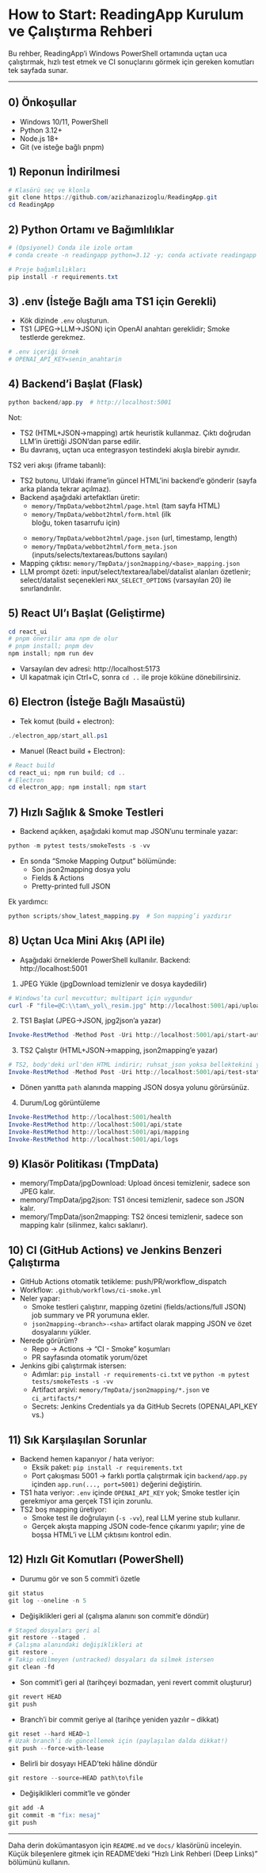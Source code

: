 # How to Start: ReadingApp Kurulum ve Çalıştırma Rehberi

Bu rehber, ReadingApp’i Windows PowerShell ortamında uçtan uca çalıştırmak, hızlı test etmek ve CI sonuçlarını görmek için gereken komutları tek sayfada sunar.

---

## 0) Önkoşullar
- Windows 10/11, PowerShell
- Python 3.12+
- Node.js 18+
- Git (ve isteğe bağlı pnpm)

## 1) Reponun İndirilmesi
```powershell
# Klasörü seç ve klonla
git clone https://github.com/azizhanazizoglu/ReadingApp.git
cd ReadingApp
```

## 2) Python Ortamı ve Bağımlılıklar
```powershell
# (Opsiyonel) Conda ile izole ortam
# conda create -n readingapp python=3.12 -y; conda activate readingapp

# Proje bağımlılıkları
pip install -r requirements.txt
```

## 3) .env (İsteğe Bağlı ama TS1 için Gerekli)
- Kök dizinde `.env` oluşturun.
- TS1 (JPEG→LLM→JSON) için OpenAI anahtarı gereklidir; Smoke testlerde gerekmez.
```powershell
# .env içeriği örnek
# OPENAI_API_KEY=senin_anahtarin
```

## 4) Backend’i Başlat (Flask)
```powershell
python backend/app.py  # http://localhost:5001
```

Not:
- TS2 (HTML+JSON→mapping) artık heuristik kullanmaz. Çıktı doğrudan LLM’in ürettiği JSON’dan parse edilir.
- Bu davranış, uçtan uca entegrasyon testindeki akışla birebir aynıdır.

TS2 veri akışı (iframe tabanlı):
- TS2 butonu, UI’daki iframe’in güncel HTML’ini backend’e gönderir (sayfa arka planda tekrar açılmaz).
- Backend aşağıdaki artefaktları üretir:
	- `memory/TmpData/webbot2html/page.html` (tam sayfa HTML)
	- `memory/TmpData/webbot2html/form.html` (ilk <form> bloğu, token tasarrufu için)
	- `memory/TmpData/webbot2html/page.json` (url, timestamp, length)
	- `memory/TmpData/webbot2html/form_meta.json` (inputs/selects/textareas/buttons sayıları)
- Mapping çıktısı: `memory/TmpData/json2mapping/<base>_mapping.json`
- LLM prompt özeti: input/select/textarea/label/datalist alanları özetlenir; select/datalist seçenekleri `MAX_SELECT_OPTIONS` (varsayılan 20) ile sınırlandırılır.

## 5) React UI’ı Başlat (Geliştirme)
```powershell
cd react_ui
# pnpm önerilir ama npm de olur
# pnpm install; pnpm dev
npm install; npm run dev
```
- Varsayılan dev adresi: http://localhost:5173
- UI kapatmak için Ctrl+C, sonra `cd ..` ile proje köküne dönebilirsiniz.

## 6) Electron (İsteğe Bağlı Masaüstü)
- Tek komut (build + electron):
```powershell
./electron_app/start_all.ps1
```
- Manuel (React build + Electron):
```powershell
# React build
cd react_ui; npm run build; cd ..
# Electron
cd electron_app; npm install; npm start
```

## 7) Hızlı Sağlık & Smoke Testleri
- Backend açıkken, aşağıdaki komut map JSON’unu terminale yazar:
```powershell
python -m pytest tests/smokeTests -s -vv
```
- En sonda “Smoke Mapping Output” bölümünde:
	- Son json2mapping dosya yolu
	- Fields & Actions
	- Pretty-printed full JSON

Ek yardımcı:
```powershell
python scripts/show_latest_mapping.py  # Son mapping’i yazdırır
```

## 8) Uçtan Uca Mini Akış (API ile)
- Aşağıdaki örneklerde PowerShell kullanılır. Backend: http://localhost:5001

1) JPEG Yükle (jpgDownload temizlenir ve dosya kaydedilir)
```powershell
# Windows’ta curl mevcuttur; multipart için uygundur
curl -F "file=@C:\\tam\_yol\_resim.jpg" http://localhost:5001/api/upload
```

2) TS1 Başlat (JPEG→JSON, jpg2json’a yazar)
```powershell
Invoke-RestMethod -Method Post -Uri http://localhost:5001/api/start-automation
```

3) TS2 Çalıştır (HTML+JSON→mapping, json2mapping’e yazar)
```powershell
# TS2, body'deki url'den HTML indirir; ruhsat_json yoksa bellektekini ya da jpg2json’daki son JSON’u kullanır
Invoke-RestMethod -Method Post -Uri http://localhost:5001/api/test-state-2 -ContentType "application/json" -Body '{"url":"https://preview--screen-to-data.lovable.app/traffic-insurance"}'
```
- Dönen yanıtta `path` alanında mapping JSON dosya yolunu görürsünüz.

4) Durum/Log görüntüleme
```powershell
Invoke-RestMethod http://localhost:5001/health
Invoke-RestMethod http://localhost:5001/api/state
Invoke-RestMethod http://localhost:5001/api/mapping
Invoke-RestMethod http://localhost:5001/api/logs
```

## 9) Klasör Politikası (TmpData)
- memory/TmpData/jpgDownload: Upload öncesi temizlenir, sadece son JPEG kalır.
- memory/TmpData/jpg2json: TS1 öncesi temizlenir, sadece son JSON kalır.
- memory/TmpData/json2mapping: TS2 öncesi temizlenir, sadece son mapping kalır (silinmez, kalıcı saklanır).

## 10) CI (GitHub Actions) ve Jenkins Benzeri Çalıştırma
- GitHub Actions otomatik tetikleme: push/PR/workflow_dispatch
- Workflow: `.github/workflows/ci-smoke.yml`
- Neler yapar:
	- Smoke testleri çalıştırır, mapping özetini (fields/actions/full JSON) job summary ve PR yorumuna ekler.
	- `json2mapping-<branch>-<sha>` artifact olarak mapping JSON ve özet dosyalarını yükler.
- Nerede görürüm?
	- Repo → Actions → “CI - Smoke” koşumları
	- PR sayfasında otomatik yorum/özet
- Jenkins gibi çalıştırmak istersen:
	- Adımlar: `pip install -r requirements-ci.txt` ve `python -m pytest tests/smokeTests -s -vv`
	- Artifact arşivi: `memory/TmpData/json2mapping/*.json` ve `ci_artifacts/*`
	- Secrets: Jenkins Credentials ya da GitHub Secrets (OPENAI_API_KEY vs.)

## 11) Sık Karşılaşılan Sorunlar
- Backend hemen kapanıyor / hata veriyor:
	- Eksik paket: `pip install -r requirements.txt`
	- Port çakışması 5001 → farklı portla çalıştırmak için `backend/app.py` içinden `app.run(..., port=5001)` değerini değiştirin.
- TS1 hata veriyor: `.env` içinde `OPENAI_API_KEY` yok; Smoke testler için gerekmiyor ama gerçek TS1 için zorunlu.
- TS2 boş mapping üretiyor:
	- Smoke test ile doğrulayın (`-s -vv`), real LLM yerine stub kullanır.
	- Gerçek akışta mapping JSON code-fence çıkarımı yapılır; yine de boşsa HTML’i ve LLM çıktısını kontrol edin.

## 12) Hızlı Git Komutları (PowerShell)
- Durumu gör ve son 5 commit’i özetle
```powershell
git status
git log --oneline -n 5
```

- Değişiklikleri geri al (çalışma alanını son commit’e döndür)
```powershell
# Staged dosyaları geri al
git restore --staged .
# Çalışma alanındaki değişiklikleri at
git restore .
# Takip edilmeyen (untracked) dosyaları da silmek istersen
git clean -fd
```

- Son commit’i geri al (tarihçeyi bozmadan, yeni revert commit oluşturur)
```powershell
git revert HEAD
git push
```

- Branch’i bir commit geriye al (tarihçe yeniden yazılır – dikkat)
```powershell
git reset --hard HEAD~1
# Uzak branch’i de güncellemek için (paylaşılan dalda dikkat!)
git push --force-with-lease
```

- Belirli bir dosyayı HEAD’teki hâline döndür
```powershell
git restore --source=HEAD path\to\file
```

- Değişiklikleri commit’le ve gönder
```powershell
git add -A
git commit -m "fix: mesaj"
git push
```

---

Daha derin dokümantasyon için `README.md` ve `docs/` klasörünü inceleyin. Küçük bileşenlere gitmek için README’deki “Hızlı Link Rehberi (Deep Links)” bölümünü kullanın.
